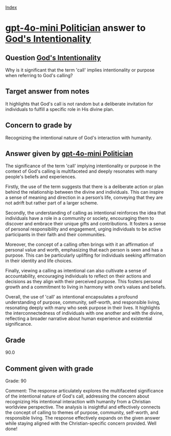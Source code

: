 
[Index](../../index.md)
# [gpt-4o-mini Politician](../../answering_models/gpt-4o-mini_Politician.md) answer to [God's Intentionality](../../questions/God's_Intentionality.md)

## Question [God's Intentionality](../../questions/God's_Intentionality.md)
Why is it significant that the term 'call' implies intentionality or purpose when referring to God's calling?

## Target answer from notes
It highlights that God's call is not random but a deliberate invitation for individuals to fulfill a specific role in His divine plan.

## Concern to grade by
Recognizing the intentional nature of God's interaction with humanity.

## Answer given by [gpt-4o-mini Politician](../../answering_models/gpt-4o-mini_Politician.md)
The significance of the term 'call' implying intentionality or purpose in the context of God's calling is multifaceted and deeply resonates with many people's beliefs and experiences. 

Firstly, the use of the term suggests that there is a deliberate action or plan behind the relationship between the divine and individuals. This can inspire a sense of meaning and direction in a person’s life, conveying that they are not adrift but rather part of a larger scheme. 

Secondly, the understanding of calling as intentional reinforces the idea that individuals have a role in a community or society, encouraging them to discover and embrace their unique gifts and contributions. It fosters a sense of personal responsibility and engagement, urging individuals to be active participants in their faith and their communities.

Moreover, the concept of a calling often brings with it an affirmation of personal value and worth, emphasizing that each person is seen and has a purpose. This can be particularly uplifting for individuals seeking affirmation in their identity and life choices.

Finally, viewing a calling as intentional can also cultivate a sense of accountability, encouraging individuals to reflect on their actions and decisions as they align with their perceived purpose. This fosters personal growth and a commitment to living in harmony with one’s values and beliefs.

Overall, the use of 'call' as intentional encapsulates a profound understanding of purpose, community, self-worth, and responsible living, resonating deeply with many who seek purpose in their lives. It highlights the interconnectedness of individuals with one another and with the divine, reflecting a broader narrative about human experience and existential significance.

## Grade
90.0

## Comment given with grade
Grade: 90

Comment: The response articulately explores the multifaceted significance of the intentional nature of God's call, addressing the concern about recognizing His intentional interaction with humanity from a Christian worldview perspective. The analysis is insightful and effectively connects the concept of calling to themes of purpose, community, self-worth, and responsible living. The response effectively expands on the given answer while staying aligned with the Christian-specific concern provided. Well done!
